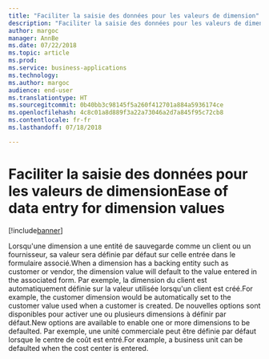 ```yaml
---
title: "Faciliter la saisie des données pour les valeurs de dimension"
description: "Faciliter la saisie des données pour les valeurs de dimension"
author: margoc
manager: AnnBe
ms.date: 07/22/2018
ms.topic: article
ms.prod: 
ms.service: business-applications
ms.technology: 
ms.author: margoc
audience: end-user
ms.translationtype: HT
ms.sourcegitcommit: 0b40bb3c98145f5a260f412701a884a5936174ce
ms.openlocfilehash: 4c8c01a8d889f3a22a73046a2d7a845f95c72cb8
ms.contentlocale: fr-fr
ms.lasthandoff: 07/18/2018

---
```

#  <a name="ease-of-data-entry-for-dimension-values"></a><span data-ttu-id="99373-103">Faciliter la saisie des données pour les valeurs de dimension</span><span class="sxs-lookup"><span data-stu-id="99373-103">Ease of data entry for dimension values</span></span>

[!include[banner](../../includes/banner.md)]

<span data-ttu-id="99373-104">Lorsqu'une dimension a une entité de sauvegarde comme un client ou un fournisseur, sa valeur sera définie par défaut sur celle entrée dans le formulaire associé.</span><span class="sxs-lookup"><span data-stu-id="99373-104">When a dimension has a backing entity such as customer or vendor, the dimension value will default to the value entered in the associated form.</span></span> <span data-ttu-id="99373-105">Par exemple, la dimension du client est automatiquement définie sur la valeur utilisée lorsqu'un client est créé.</span><span class="sxs-lookup"><span data-stu-id="99373-105">For example, the customer dimension would be automatically set to the customer value used when a customer is created.</span></span> <span data-ttu-id="99373-106">De nouvelles options sont disponibles pour activer une ou plusieurs dimensions à définir par défaut.</span><span class="sxs-lookup"><span data-stu-id="99373-106">New options are available to enable one or more dimensions to be defaulted.</span></span> <span data-ttu-id="99373-107">Par exemple, une unité commerciale peut être définie par défaut lorsque le centre de coût est entré.</span><span class="sxs-lookup"><span data-stu-id="99373-107">For example, a business unit can be defaulted when the cost center is entered.</span></span>

